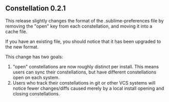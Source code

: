 Constellation 0.2.1
-------------------

This release slightly changes the format of the .sublime-preferences file by removing the "open" key from each constellation, and moving it into a cache file. 

If you have an existing file, you should notice that it has been upgraded to the new format.

This change has two goals:

1. "open" constellations are now roughly distinct per install. This means users can sync their constellations, but have different constellations open on each system.
2. Users who track their constellations in git or other VCS systems will notice fewer changes/diffs caused merely by a local install opening and closing constellations.
